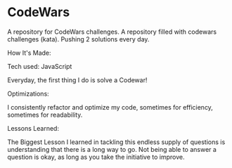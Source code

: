 # CodeWars
A repository for CodeWars challenges.
A repository filled with codewars challenges (kata). Pushing 2 solutions every day.

How It's Made:

Tech used: 
JavaScript

Everyday, the first thing I do is solve a Codewar!

Optimizations:

I consistently refactor and optimize my code, sometimes for efficiency, sometimes for readability.

Lessons Learned:

The Biggest Lesson I learned in tackling this endless supply of questions is understanding that there is a long way to go. Not being able to answer a question is okay, as long as you take the initiative to improve.
